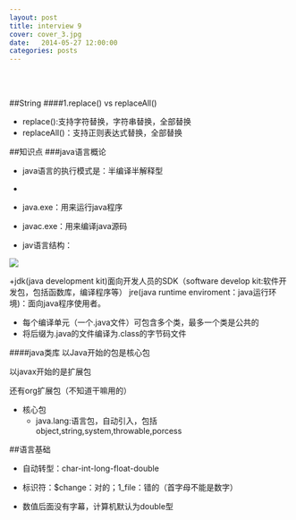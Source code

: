 ```yaml
---
layout: post
title: interview 9
cover: cover_3.jpg
date:   2014-05-27 12:00:00
categories: posts
---
```

<br/>
<br/>

##String
####1.replace() vs replaceAll()
+ replace():支持字符替换，字符串替换，全部替换
+ replaceAll()：支持正则表达式替换，全部替换


##知识点
###java语言概论
+ java语言的执行模式是：半编译半解释型
+ 
+ java.exe：用来运行java程序
+ javac.exe：用来编译java源码

+ jav语言结构：


![](http://images.51cto.com/files/uploadimg/20090916/112847964.jpg)

+jdk(java development kit)面向开发人员的SDK（software develop kit:软件开发包，包括函数库，编译程序等）
jre(java runtime enviroment：java运行环境)：面向java程序使用者。

+ 每个编译单元（一个.java文件）可包含多个类，最多一个类是公共的
+ 将后缀为.java的文件编译为.class的字节码文件

####java类库
以Java开始的包是核心包

以javax开始的是扩展包

还有org扩展包（不知道干嘛用的）

+ 核心包
	+ java.lang:语言包，自动引入，包括object,string,system,throwable,porcess


##语言基础
+ 自动转型：char-int-long-float-double

+ 标识符：$change：对的；1_file：错的（首字母不能是数字）

+ 数值后面没有字幕，计算机默认为double型
